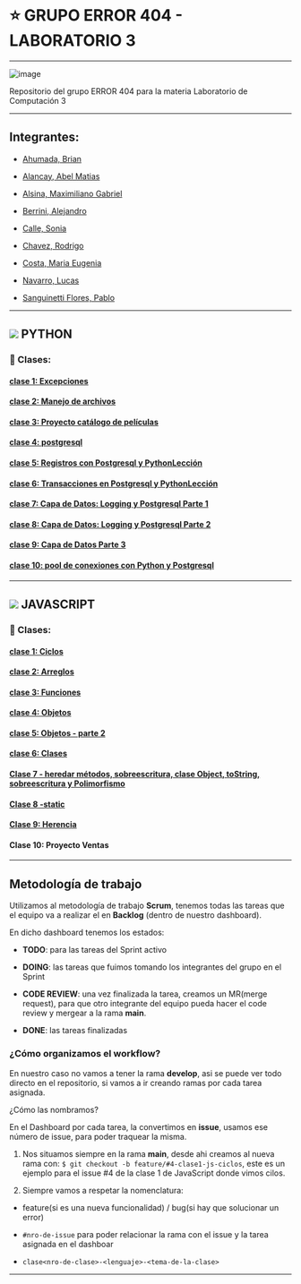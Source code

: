 # :star: GRUPO ERROR 404 - LABORATORIO 3

---

![image](https://user-images.githubusercontent.com/72580574/232951630-0378508f-7755-4582-ad40-c26015adb596.png)


Repositorio del grupo ERROR 404 para la materia Laboratorio de Computación 3

---

## Integrantes:

- [Ahumada, Brian](https://github.com/brianahumada)                        

- [Alancay, Abel Matias](https://github.com/matias9486)                

- [Alsina, Maximiliano Gabriel](https://github.com/MalsinaG)   

- [Berrini, Alejandro](https://github.com/AlejandroEB89)                 

- [Calle, Sonia](https://github.com/SoCalle) 

- [Chavez, Rodrigo](https://github.com/RodrigoChavez1986)                       

- [Costa, Maria Eugenia](https://github.com/eugenia1984)              

- [Navarro, Lucas](https://github.com/LucasNavarro01)                                            

- [Sanguinetti Flores, Pablo](https://github.com/Pablo1653)


---

## <img src="https://img.icons8.com/color/50/null/python--v1.png"/> PYTHON

### :book: Clases:

#### [clase 1: Excepciones](https://github.com/CodeSystem2022/ERROR-404-LABORATORIO3/tree/main/python/Clase_01_Leccion01)

#### [clase 2: Manejo de archivos](https://github.com/CodeSystem2022/ERROR-404-LABORATORIO3/tree/main/python/Clase_02/Leccion2)

#### [clase 3: Proyecto catálogo de películas](https://github.com/CodeSystem2022/ERROR-404-LABORATORIO3/tree/main/python/Clase_03/Leccion_03)

#### [clase 4: postgresql](https://github.com/CodeSystem2022/ERROR-404-LABORATORIO3/tree/main/python/Clase_04/Leccion04/BD)

#### [clase 5: Registros con Postgresql y PythonLección](https://github.com/CodeSystem2022/ERROR-404-LABORATORIO3/tree/main/python/clase_05)

#### [clase 6: Transacciones en Postgresql y PythonLección ](https://github.com/CodeSystem2022/ERROR-404-LABORATORIO3/tree/main/python/clase_06)

#### [clase 7: Capa de Datos: Logging y Postgresql Parte 1 ](https://github.com/CodeSystem2022/ERROR-404-LABORATORIO3/tree/main/python/clase_07)

#### [clase 8: Capa de Datos: Logging y Postgresql Parte 2](https://github.com/CodeSystem2022/ERROR-404-LABORATORIO3/tree/main/python/Clase_08)

#### [clase 9: Capa de Datos Parte 3](https://github.com/CodeSystem2022/ERROR-404-LABORATORIO3/tree/main/python/clase_09)

#### [clase 10: pool de conexiones con Python y Postgresql](https://github.com/CodeSystem2022/ERROR-404-LABORATORIO3/tree/main/python/Clase_10/capa_datos_persona)

---

## <img src="https://img.icons8.com/color/50/null/javascript--v1.png"/> JAVASCRIPT

### :book: Clases:

#### [clase 1: Ciclos](https://github.com/CodeSystem2022/ERROR-404-LABORATORIO3/tree/main/javascript/clase1-ciclos)

#### [clase 2: Arreglos](https://github.com/CodeSystem2022/ERROR-404-LABORATORIO3/tree/main/javascript/clase2-arreglos)

#### [clase 3: Funciones](https://github.com/CodeSystem2022/ERROR-404-LABORATORIO3/tree/main/javascript/clase3-funciones)

#### [clase 4: Objetos](https://github.com/CodeSystem2022/ERROR-404-LABORATORIO3/tree/main/javascript/clase4-objetos)

#### [clase 5: Objetos - parte 2](https://github.com/CodeSystem2022/ERROR-404-LABORATORIO3/tree/main/javascript/clase5-objetos-parte2)

#### [clase 6: Clases](https://github.com/CodeSystem2022/ERROR-404-LABORATORIO3/tree/main/javascript/clase6-clases)

#### [Clase 7 - heredar métodos, sobreescritura, clase Object, toString, sobreescritura y Polimorfismo](https://github.com/CodeSystem2022/ERROR-404-LABORATORIO3/tree/main/javascript/clase7-clases-parte2)

#### [Clase 8 -static](https://github.com/CodeSystem2022/ERROR-404-LABORATORIO3/tree/main/javascript/clase8-static-js)

#### [Clase 9: Herencia](https://github.com/CodeSystem2022/ERROR-404-LABORATORIO3/tree/main/javascript/clase9herencia)

#### Clase 10: Proyecto Ventas

---

## Metodología de trabajo

Utilizamos al metodología de trabajo **Scrum**, tenemos todas las tareas que el equipo va a realizar el en **Backlog** (dentro de nuestro dashboard).

En dicho dashboard tenemos los estados: 

- **TODO**: para las tareas del Sprint activo

- **DOING**: las tareas que fuimos tomando los integrantes del grupo en el Sprint

- **CODE REVIEW**: una vez finalizada la tarea, creamos un MR(merge request), para que otro integrante del equipo pueda hacer el code review y mergear a la rama **main**.

- **DONE**: las tareas finalizadas

### ¿Cómo organizamos el workflow?

En nuestro caso no vamos a tener la rama **develop**, asi se puede ver todo directo en el repositorio, si vamos a ir creando ramas por cada tarea asignada.

¿Cómo las nombramos?

En el Dashboard por cada tarea, la convertimos en **issue**, usamos ese número de issue, para poder traquear la misma.

1. Nos situamos siempre en la rama **main**, desde ahi creamos al nueva rama con: `$ git checkout -b feature/#4-clase1-js-ciclos`, este es un ejemplo para el issue #4 de la clase 1 de JavaScript donde vimos cilos.

2. Siempre vamos a respetar la nomenclatura:

- feature(si es una nueva funcionalidad) / bug(si hay que solucionar un error)

- `#nro-de-issue` para poder relacionar la rama con el issue y la tarea asignada en el dashboar

- `clase<nro-de-clase>-<lenguaje>-<tema-de-la-clase>`

---
